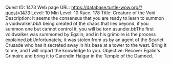 Quest ID: 1473
Web page URL: https://database.turtle-wow.org/?quest=1473
Level: 10
Min Level: 10
Race: 178
Title: Creature of the Void
Description: It seems the consensus that you are ready to learn to summon a voidwalker.$b$bA being created of the chaos that lies beyond, if you summon one but cannot control it, you will be torn asunder.$b$bThe first voidwalker was summoned by Egalin, and in his grimoire is the process explained.$b$bUnfortunately, it was stolen from us by an agent of the Scarlet Crusade who has it secreted away in his base at a tower to the west. Bring it to me, and I will impart the knowledge to you.
Objective: Recover Egalin's Grimoire and bring it to Carendin Halgar in the Temple of the Damned.

